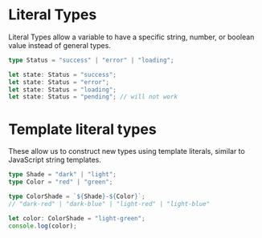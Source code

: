 # Literal Types

Literal Types allow a variable to have a specific string, number, or boolean value instead of general types.

```ts
type Status = "success" | "error" | "loading";

let state: Status = "success";
let state: Status = "error";
let state: Status = "loading";
let state: Status = "pending"; // will not work
```

# Template literal types

These allow us to construct new types using template literals, similar to JavaScript string templates.

```ts
type Shade = "dark" | "light";
type Color = "red" | "green";

type ColorShade = `${Shade}-${Color}`;
// "dark-red" | "dark-blue" | "light-red" | "light-blue"

let color: ColorShade = "light-green";
console.log(color);
```